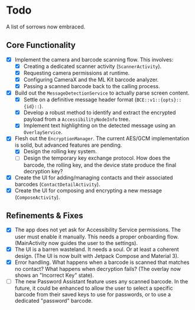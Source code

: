 # Todo

A list of sorrows now embraced.

## Core Functionality

-   [x] Implement the camera and barcode scanning flow. This involves:
    -   [x] Creating a dedicated scanner activity (`ScannerActivity`).
    -   [x] Requesting camera permissions at runtime.
    -   [x] Configuring CameraX and the ML Kit barcode analyzer.
    -   [x] Passing a scanned barcode back to the calling process.
-   [x] Build out the `MessageDetectionService` to actually parse screen content.
    -   [x] Settle on a definitive message header format (`BCE::v1::{opts}::{id}::`).
    -   [x] Develop a robust method to identify and extract the encrypted payload from a `AccessibilityNodeInfo` tree.
    -   [x] Implement text highlighting on the detected message using an `OverlayService`.
-   [x] Flesh out the `EncryptionManager`. The current AES/GCM implementation is solid, but advanced features are pending.
    -   [x] Design the rolling key system.
    -   [ ] Design the temporary key exchange protocol. How does the barcode, the rolling key, and the device state produce the final decryption key?
-   [x] Create the UI for adding/managing contacts and their associated barcodes (`ContactDetailActivity`).
-   [x] Create the UI for composing and encrypting a new message (`ComposeActivity`).

## Refinements & Fixes

-   [x] The app does not yet ask for Accessibility Service permissions. The user must enable it manually. This needs a proper onboarding flow. (MainActivity now guides the user to the settings).
-   [x] The UI is a barren wasteland. It needs a soul. Or at least a coherent design. (The UI is now built with Jetpack Compose and Material 3).
-   [x] Error handling. What happens when a barcode is scanned that matches no contact? What happens when decryption fails? (The overlay now shows an "Incorrect Key" state).
-   [ ] The new Password Assistant feature uses any scanned barcode. In the future, it could be enhanced to allow the user to select a specific barcode from their saved keys to use for passwords, or to use a dedicated "password" barcode.